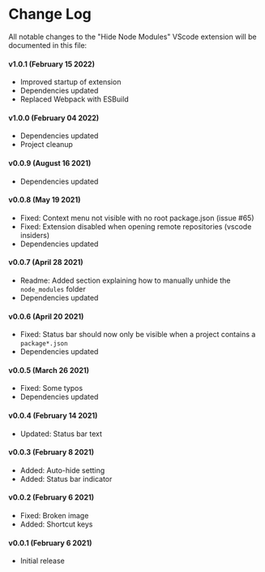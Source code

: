 # Change Log

All notable changes to the "Hide Node Modules" VScode extension will be documented in this file:

#### v1.0.1 (February 15 2022)

- Improved startup of extension
- Dependencies updated
- Replaced Webpack with ESBuild

#### v1.0.0 (February 04 2022)

- Dependencies updated
- Project cleanup

#### v0.0.9 (August 16 2021)

- Dependencies updated

#### v0.0.8 (May 19 2021)

- Fixed: Context menu not visible with no root package.json (issue #65)
- Fixed: Extension disabled when opening remote repositories (vscode insiders)
- Dependencies updated

#### v0.0.7 (April 28 2021)

- Readme: Added section explaining how to manually unhide the `node_modules` folder
- Dependencies updated

#### v0.0.6 (April 20 2021)

- Fixed: Status bar should now only be visible when a project contains a `package*.json`
- Dependencies updated

#### v0.0.5 (March 26 2021)

- Fixed: Some typos
- Dependencies updated

#### v0.0.4 (February 14 2021)

- Updated: Status bar text

#### v0.0.3 (February 8 2021)

- Added: Auto-hide setting
- Added: Status bar indicator

#### v0.0.2 (February 6 2021)

- Fixed: Broken image
- Added: Shortcut keys

#### v0.0.1 (February 6 2021)

- Initial release
